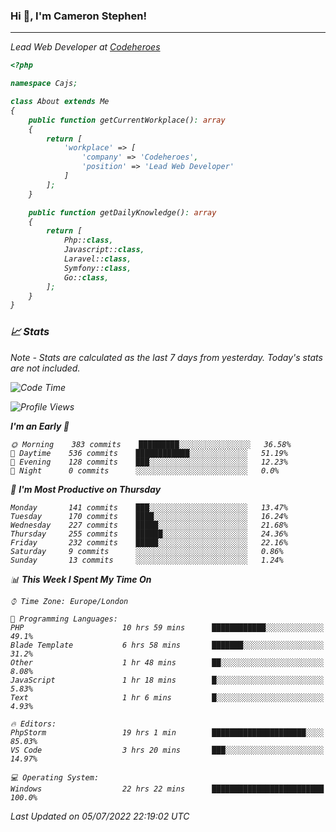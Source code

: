 ### Hi 👋, I'm Cameron Stephen!
<hr>
<p><em>Lead Web Developer at <a href="https://codeheroes.co.uk">Codeheroes</a></p>


```php
<?php

namespace Cajs;

class About extends Me
{
    public function getCurrentWorkplace(): array
    {
        return [
            'workplace' => [
                'company' => 'Codeheroes',
                'position' => 'Lead Web Developer'
            ]
        ];
    }

    public function getDailyKnowledge(): array
    {
        return [
            Php::class,
            Javascript::class,
            Laravel::class,
            Symfony::class,
            Go::class,
        ];
    }
}
```

### 📈 Stats
<p><em>Note - Stats are calculated as the last 7 days from yesterday. Today's stats are not included.</em></p>


<!--START_SECTION:waka-->
![Code Time](http://img.shields.io/badge/Code%20Time-2%2C992%20hrs%2050%20mins-blue)

![Profile Views](http://img.shields.io/badge/Profile%20Views-0-blue)

**I'm an Early 🐤** 

```text
🌞 Morning    383 commits    █████████░░░░░░░░░░░░░░░░   36.58% 
🌆 Daytime    536 commits    ████████████░░░░░░░░░░░░░   51.19% 
🌃 Evening    128 commits    ███░░░░░░░░░░░░░░░░░░░░░░   12.23% 
🌙 Night      0 commits      ░░░░░░░░░░░░░░░░░░░░░░░░░   0.0%

```
📅 **I'm Most Productive on Thursday** 

```text
Monday       141 commits    ███░░░░░░░░░░░░░░░░░░░░░░   13.47% 
Tuesday      170 commits    ████░░░░░░░░░░░░░░░░░░░░░   16.24% 
Wednesday    227 commits    █████░░░░░░░░░░░░░░░░░░░░   21.68% 
Thursday     255 commits    ██████░░░░░░░░░░░░░░░░░░░   24.36% 
Friday       232 commits    █████░░░░░░░░░░░░░░░░░░░░   22.16% 
Saturday     9 commits      ░░░░░░░░░░░░░░░░░░░░░░░░░   0.86% 
Sunday       13 commits     ░░░░░░░░░░░░░░░░░░░░░░░░░   1.24%

```


📊 **This Week I Spent My Time On** 

```text
⌚︎ Time Zone: Europe/London

💬 Programming Languages: 
PHP                      10 hrs 59 mins      ████████████░░░░░░░░░░░░░   49.1% 
Blade Template           6 hrs 58 mins       ███████░░░░░░░░░░░░░░░░░░   31.2% 
Other                    1 hr 48 mins        ██░░░░░░░░░░░░░░░░░░░░░░░   8.08% 
JavaScript               1 hr 18 mins        █░░░░░░░░░░░░░░░░░░░░░░░░   5.83% 
Text                     1 hr 6 mins         █░░░░░░░░░░░░░░░░░░░░░░░░   4.93%

🔥 Editors: 
PhpStorm                 19 hrs 1 min        █████████████████████░░░░   85.03% 
VS Code                  3 hrs 20 mins       ███░░░░░░░░░░░░░░░░░░░░░░   14.97%

💻 Operating System: 
Windows                  22 hrs 22 mins      █████████████████████████   100.0%

```


 Last Updated on 05/07/2022 22:19:02 UTC
<!--END_SECTION:waka-->

